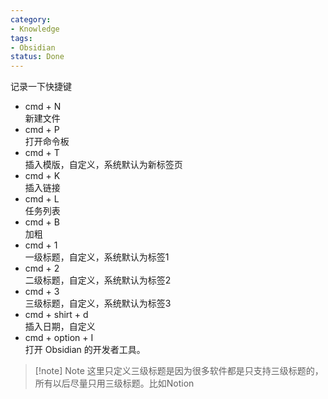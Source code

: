 ```yaml
---
category:
- Knowledge
tags:
- Obsidian
status: Done
---
```

记录一下快捷键

- cmd + N  
	新建文件
- cmd + P  
	打开命令板
- cmd + T   
	插入模版，自定义，系统默认为新标签页
- cmd + K  
	插入链接
- cmd + L  
	任务列表
- cmd + B  
	加粗
- cmd + 1  
	一级标题，自定义，系统默认为标签1
- cmd + 2  
	二级标题，自定义，系统默认为标签2
- cmd + 3  
	三级标题，自定义，系统默认为标签3
- cmd + shirt + d  
    插入日期，自定义
- cmd + option + I   
    打开 Obsidian 的开发者工具。


>[!note] Note
>这里只定义三级标题是因为很多软件都是只支持三级标题的，所有以后尽量只用三级标题。比如Notion